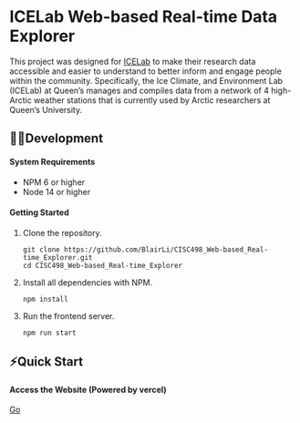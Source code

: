 # ICELab Web-based Real-time Data Explorer

This project was designed for [ICELab](https://www.queensu.ca/geographyandplanning/icelab/) to make their research data accessible and easier to understand to better inform and engage people within the community. Specifically, the Ice Climate, and Environment Lab (ICELab) at Queen’s manages and compiles data from a network of 4 high-Arctic weather stations that is currently used by Arctic researchers at Queen’s University.

## 👨‍💻Development

#### System Requirements

- NPM 6 or higher
- Node 14 or higher

#### Getting Started

1. Clone the repository.

    ```shell
    git clone https://github.com/BlairLi/CISC498_Web-based_Real-time_Explorer.git
    cd CISC498_Web-based_Real-time_Explorer
    ```
1. Install all dependencies with NPM.

    ```shell
    npm install
    ```
1. Run the frontend server.

    ```shell
    npm run start
    ```
## ⚡Quick Start
#### Access the Website (Powered by vercel)
[Go](https://ice-lab-explorer.vercel.app)
